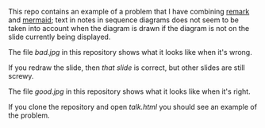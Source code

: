 This repo contains an example of a problem that I have combining
[remark] and [mermaid]; text in notes in sequence diagrams does not
seem to be taken into account when the diagram is drawn if the diagram
is not on the slide currently being displayed.

The file *bad.jpg* in this repository shows what it looks like when
it's wrong.

If you redraw the slide, then *that slide* is correct, but other
slides are still screwy.

The file *good.jpg* in this repository shows what it looks like when
it's right.

If you clone the repository and open *talk.html* you should see an
example of the problem.


[remark]: https://github.com/gnab/remark
[mermaid]: https://github.com/knsv/mermaid
